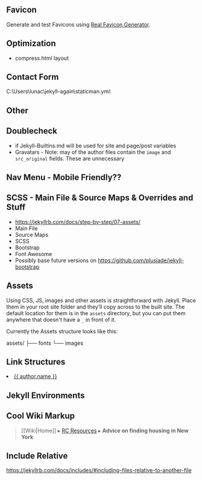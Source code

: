 <!-- # Miscellaneous -->

## Favicon

Generate and test Favicons using [Real Favicon Generator](https://realfavicongenerator.net/).

## Optimization

* compress.html layout

## Contact Form
C:\Users\lunac\jekyll-again\staticman.yml:

## Other

## Doublecheck

* if Jekyll-Builtins.md will be used for site and page/post variables
* Gravatars - Note: may of the author files contain the `image` and `src_original` fields. These are unnecessary

## Nav Menu - Mobile Friendly??


## SCSS - Main File & Source Maps & Overrides and Stuff

* https://jekyllrb.com/docs/step-by-step/07-assets/
* Main File
* Source Maps
* SCSS
* Bootstrap
* Font Awesome
* Possibly base future versions on https://github.com/plusjade/jekyll-bootstrap


## Assets

Using CSS, JS, images and other assets is straightforward with Jekyll. Place them in your root site folder and they’ll copy across to the built site. The default location for them is in the `assets` directory, but you can put them anywhere that doesn't have a `_` in front of it.

Currently the Assets structure looks like this:

assets/
├── fonts
└── images

## Link Structures

<li><a class="post-link" href="{{ author.url | relative_url }}">{{ author.name }}</a></li>

## Jekyll Environments


## Cool Wiki Markup

> [[Wiki|Home]] ▸ [RC Resources](https://github.com/recursecenter/wiki/wiki#rc-resources) ▸ **Advice on finding housing in New York**

## Include Relative
https://jekyllrb.com/docs/includes/#including-files-relative-to-another-file
